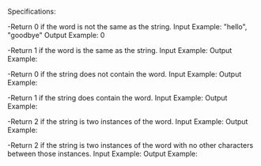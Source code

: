 
Specifications:

-Return 0 if the word is not the same as the string.
Input Example: "hello", "goodbye"
Output Example: 0

-Return 1 if the word is the same as the string.
Input Example:
Output Example:

-Return 0 if the string does not contain the word.
Input Example:
Output Example:

-Return 1 if the string does contain the word.
Input Example:
Output Example:

-Return 2 if the string is two instances of the word.
Input Example:
Output Example:

-Return 2 if the string is two instances of the word with no other characters between those instances.
Input Example:
Output Example:

